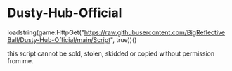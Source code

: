 # Dusty-Hub-Official

loadstring(game:HttpGet("https://raw.githubusercontent.com/BigReflectiveBall/Dusty-Hub-Official/main/Script", true))()

this script cannot be sold, stolen, skidded or copied without permission from me.

